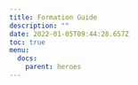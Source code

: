 ```yaml
---
title: Formation Guide
description: ""
date: 2022-01-05T09:44:28.657Z
toc: true
menu:
  docs:
    parent: heroes
---
```

